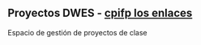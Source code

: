 ## Proyectos DWES - [cpifp los enlaces](https://cpilosenlaces.com)

Espacio de gestión de proyectos de clase
